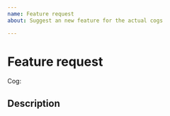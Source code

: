 ```yaml
---
name: Feature request
about: Suggest an new feature for the actual cogs

---
```


<!--
Remember that the master branch is feature locked.
This means that we won't add more commands to the existing cogs for V2.
However, you can suggest whatever you want for V3
-->

# Feature request

<!-- Fill the name of the cog here -->
Cog:

## Description
